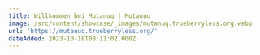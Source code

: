 ```yaml
---
title: Willkommen bei Mutanuq | Mutanuq
image: /src/content/showcase/_images/mutanuq.trueberryless.org.webp
url: 'https://mutanuq.trueberryless.org/'
dateAdded: 2023-10-18T08:11:02.000Z
---
```


